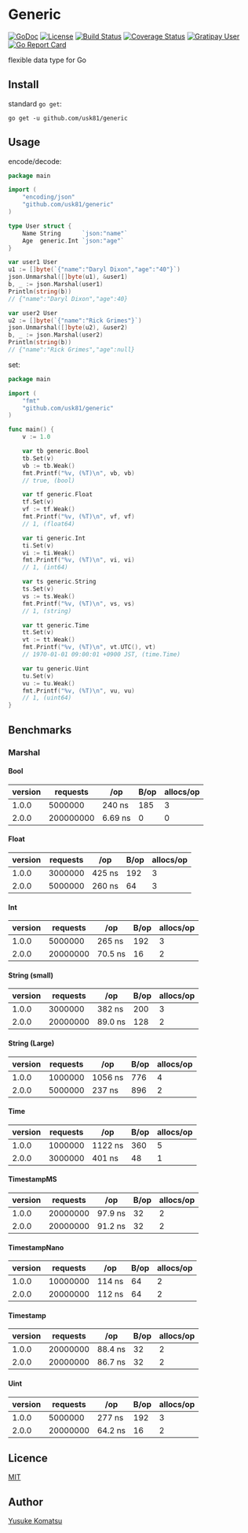 # Generic
[![GoDoc](https://img.shields.io/badge/godoc-reference-blue.svg?style=flat-square)](https://godoc.org/github.com/usk81/generic)
[![License](http://img.shields.io/badge/license-mit-blue.svg?style=flat-square)](https://github.com/usk81/generic/blob/master/LICENSE)
[![Build Status](http://img.shields.io/travis/usk81/generic.svg?style=flat-square)](https://travis-ci.org/usk81/generic)
[![Coverage Status](https://img.shields.io/coveralls/usk81/generic.svg?style=flat-square)](https://coveralls.io/github/usk81/generic?branch=master)
[![Gratipay User](https://img.shields.io/gratipay/user/YusukeKomatsu.svg?style=flat-square)](https://gratipay.com/YusukeKomatsu/)
[![Go Report Card](https://goreportcard.com/badge/github.com/usk81/generic)](https://goreportcard.com/report/github.com/usk81/generic)

flexible data type for Go

## Install

standard `go get`:

```
go get -u github.com/usk81/generic
```

## Usage

encode/decode:

```go
package main

import (
	"encoding/json"
	"github.com/usk81/generic"
)

type User struct {
	Name String      `json:"name"`
	Age  generic.Int `json:"age"`
}

var user1 User
u1 := []byte(`{"name":"Daryl Dixon","age":"40"}`)
json.Unmarshal([]byte(u1), &user1)
b, _ := json.Marshal(user1)
Println(string(b))
// {"name":"Daryl Dixon","age":40}

var user2 User
u2 := []byte(`{"name":"Rick Grimes"}`)
json.Unmarshal([]byte(u2), &user2)
b, _ := json.Marshal(user2)
Println(string(b))
// {"name":"Rick Grimes","age":null}
```

set:

```go
package main

import (
	"fmt"
	"github.com/usk81/generic"
)

func main() {
	v := 1.0

	var tb generic.Bool
	tb.Set(v)
	vb := tb.Weak()
	fmt.Printf("%v, (%T)\n", vb, vb)
	// true, (bool)

	var tf generic.Float
	tf.Set(v)
	vf := tf.Weak()
	fmt.Printf("%v, (%T)\n", vf, vf)
	// 1, (float64)

	var ti generic.Int
	ti.Set(v)
	vi := ti.Weak()
	fmt.Printf("%v, (%T)\n", vi, vi)
	// 1, (int64)

	var ts generic.String
	ts.Set(v)
	vs := ts.Weak()
	fmt.Printf("%v, (%T)\n", vs, vs)
	// 1, (string)

	var tt generic.Time
	tt.Set(v)
	vt := tt.Weak()
	fmt.Printf("%v, (%T)\n", vt.UTC(), vt)
	// 1970-01-01 09:00:01 +0900 JST, (time.Time)

	var tu generic.Uint
	tu.Set(v)
	vu := tu.Weak()
	fmt.Printf("%v, (%T)\n", vu, vu)
	// 1, (uint64)
}
```

## Benchmarks

### Marshal

#### Bool

| version | requests | /op | B/op | allocs/op |
|---|---|---|---|---|
| 1.0.0  | 5000000 | 240 ns | 185 | 3 |
| 2.0.0  | 200000000 | 6.69 ns | 0 | 0 |

#### Float

| version | requests | /op | B/op | allocs/op |
|---|---|---|---|---|
| 1.0.0  | 3000000 | 425 ns | 192 | 3 |
| 2.0.0  | 5000000 | 260 ns | 64 | 3 |

#### Int

| version | requests | /op | B/op | allocs/op |
|---|---|---|---|---|
| 1.0.0  | 5000000 | 265 ns | 192 | 3 |
| 2.0.0  | 20000000 | 70.5 ns | 16 | 2 |

#### String (small)

| version | requests | /op | B/op | allocs/op |
|---|---|---|---|---|
| 1.0.0  | 3000000 | 382 ns | 200 | 3 |
| 2.0.0  | 20000000 | 89.0 ns | 128 | 2 |

#### String (Large)

| version | requests | /op | B/op | allocs/op |
|---|---|---|---|---|
| 1.0.0  | 1000000 | 1056 ns | 776 | 4 |
| 2.0.0  | 5000000 | 237 ns | 896 | 2 |

#### Time

| version | requests | /op | B/op | allocs/op |
|---|---|---|---|---|
| 1.0.0  | 1000000 | 1122 ns | 360 | 5 |
| 2.0.0  | 3000000 | 401 ns | 48 | 1 |

#### TimestampMS

| version | requests | /op | B/op | allocs/op |
|---|---|---|---|---|
| 1.0.0  | 20000000 | 97.9 ns | 32 | 2 |
| 2.0.0  | 20000000 | 91.2 ns | 32 | 2 |

#### TimestampNano

| version | requests | /op | B/op | allocs/op |
|---|---|---|---|---|
| 1.0.0  | 10000000 | 114 ns | 64 | 2 |
| 2.0.0  | 20000000 | 112 ns | 64 | 2 |

#### Timestamp

| version | requests | /op | B/op | allocs/op |
|---|---|---|---|---|
| 1.0.0  | 20000000 | 88.4 ns | 32 | 2 |
| 2.0.0  | 20000000 | 86.7 ns | 32 | 2 |

#### Uint

| version | requests | /op | B/op | allocs/op |
|---|---|---|---|---|
| 1.0.0  | 5000000 | 277 ns | 192 | 3 |
| 2.0.0  | 20000000 | 64.2 ns | 16 | 2 |

## Licence

[MIT](https://github.com/usk81/generic/blob/master/LICENSE)

## Author

[Yusuke Komatsu](https://github.com/usk81)

